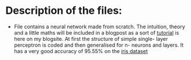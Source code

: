 # Description of the files:
* File contains a neural network made from scratch. The intuition, theory and a little maths will be included in a blogpost as a sort of [tutorial](https://soumee2000.github.io/technical/Neural-Nets-From-Scratch/) is here on my blogsite. At first the structure of simple single- layer perceptron is coded and then generalised for n- neurons and layers. It has a very good accuracy of 95.55% on the [iris dataset](https://www.kaggle.com/uciml/iris)
